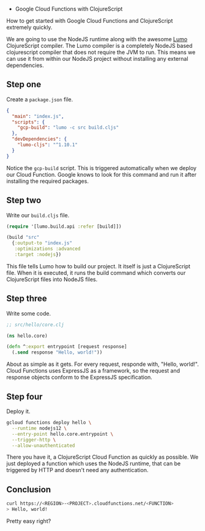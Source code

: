* Google Cloud Functions with ClojureScript

How to get started with Google Cloud Functions and ClojureScript extremely quickly.

We are going to use the NodeJS runtime along with the awesome [Lumo](http://lumo-cljs.org) ClojureScript compiler. The Lumo compiler is a completely NodeJS based clojurescript compiler that does not require the JVM to run. This means we can use it from within our NodeJS project without installing any external dependencies.

## Step one

Create a `package.json` file.

```json
{
  "main": "index.js",
  "scripts": {
    "gcp-build": "lumo -c src build.cljs"
  },
  "devDependencies": {
    "lumo-cljs": "^1.10.1"
  }
}
```

Notice the `gcp-build` script. This is triggered automatically when we deploy our Cloud Function. Google knows to look for this command and run it after installing the required packages.

## Step two

Write our `build.cljs` file.

```clojure
(require '[lumo.build.api :refer [build]])

(build "src"
  {:output-to "index.js"
   :optimizations :advanced
   :target :nodejs})
```

This file tells Lumo how to build our project. It itself is just a ClojureScript file. When it is executed, it runs the build command which converts our ClojureScript files into NodeJS files.

## Step three

Write some code.

```clojure
;; src/hello/core.clj

(ns hello.core)

(defn ^:export entrypoint [request response]
  (.send response "Hello, world!"))
```

About as simple as it gets. For every request, responde with, "Hello, world!". Cloud Functions uses ExpressJS as a framework, so the request and response objects conform to the ExpressJS specification.

## Step four

Deploy it.

```sh
gcloud functions deploy hello \
  --runtime nodejs12 \
  --entry-point hello.core.entrypoint \
  --trigger-http \
  --allow-unauthenticated
```

There you have it, a ClojureScript Cloud Function as quickly as possible. We just deployed a function which uses the NodeJS runtime, that can be triggered by HTTP and doesn't need any authentication.

## Conclusion

```sh
curl https://<REGION>-<PROJECT>.cloudfunctions.net/<FUNCTION>
> Hello, world!
```

Pretty easy right?
